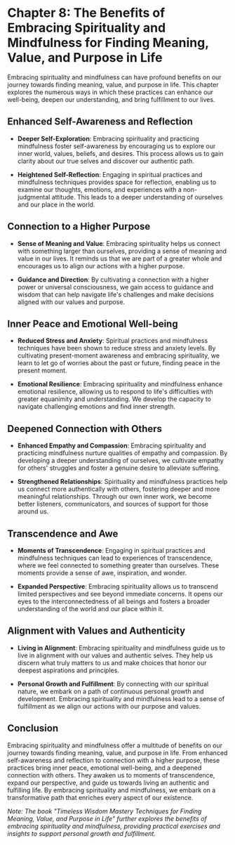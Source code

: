 Chapter 8: The Benefits of Embracing Spirituality and Mindfulness for Finding Meaning, Value, and Purpose in Life
=================================================================================================================

Embracing spirituality and mindfulness can have profound benefits on our journey towards finding meaning, value, and purpose in life. This chapter explores the numerous ways in which these practices can enhance our well-being, deepen our understanding, and bring fulfillment to our lives.

Enhanced Self-Awareness and Reflection
--------------------------------------

* **Deeper Self-Exploration**: Embracing spirituality and practicing mindfulness foster self-awareness by encouraging us to explore our inner world, values, beliefs, and desires. This process allows us to gain clarity about our true selves and discover our authentic path.

* **Heightened Self-Reflection**: Engaging in spiritual practices and mindfulness techniques provides space for reflection, enabling us to examine our thoughts, emotions, and experiences with a non-judgmental attitude. This leads to a deeper understanding of ourselves and our place in the world.

Connection to a Higher Purpose
------------------------------

* **Sense of Meaning and Value**: Embracing spirituality helps us connect with something larger than ourselves, providing a sense of meaning and value in our lives. It reminds us that we are part of a greater whole and encourages us to align our actions with a higher purpose.

* **Guidance and Direction**: By cultivating a connection with a higher power or universal consciousness, we gain access to guidance and wisdom that can help navigate life's challenges and make decisions aligned with our values and purpose.

Inner Peace and Emotional Well-being
------------------------------------

* **Reduced Stress and Anxiety**: Spiritual practices and mindfulness techniques have been shown to reduce stress and anxiety levels. By cultivating present-moment awareness and embracing spirituality, we learn to let go of worries about the past or future, finding peace in the present moment.

* **Emotional Resilience**: Embracing spirituality and mindfulness enhance emotional resilience, allowing us to respond to life's difficulties with greater equanimity and understanding. We develop the capacity to navigate challenging emotions and find inner strength.

Deepened Connection with Others
-------------------------------

* **Enhanced Empathy and Compassion**: Embracing spirituality and practicing mindfulness nurture qualities of empathy and compassion. By developing a deeper understanding of ourselves, we cultivate empathy for others' struggles and foster a genuine desire to alleviate suffering.

* **Strengthened Relationships**: Spirituality and mindfulness practices help us connect more authentically with others, fostering deeper and more meaningful relationships. Through our own inner work, we become better listeners, communicators, and sources of support for those around us.

Transcendence and Awe
---------------------

* **Moments of Transcendence**: Engaging in spiritual practices and mindfulness techniques can lead to experiences of transcendence, where we feel connected to something greater than ourselves. These moments provide a sense of awe, inspiration, and wonder.

* **Expanded Perspective**: Embracing spirituality allows us to transcend limited perspectives and see beyond immediate concerns. It opens our eyes to the interconnectedness of all beings and fosters a broader understanding of the world and our place within it.

Alignment with Values and Authenticity
--------------------------------------

* **Living in Alignment**: Embracing spirituality and mindfulness guide us to live in alignment with our values and authentic selves. They help us discern what truly matters to us and make choices that honor our deepest aspirations and principles.

* **Personal Growth and Fulfillment**: By connecting with our spiritual nature, we embark on a path of continuous personal growth and development. Embracing spirituality and mindfulness lead to a sense of fulfillment as we align our actions with our purpose and values.

Conclusion
----------

Embracing spirituality and mindfulness offer a multitude of benefits on our journey towards finding meaning, value, and purpose in life. From enhanced self-awareness and reflection to connection with a higher purpose, these practices bring inner peace, emotional well-being, and a deepened connection with others. They awaken us to moments of transcendence, expand our perspective, and guide us towards living an authentic and fulfilling life. By embracing spirituality and mindfulness, we embark on a transformative path that enriches every aspect of our existence.

*Note: The book "Timeless Wisdom Mastery Techniques for Finding Meaning, Value, and Purpose in Life" further explores the benefits of embracing spirituality and mindfulness, providing practical exercises and insights to support personal growth and fulfillment.*
